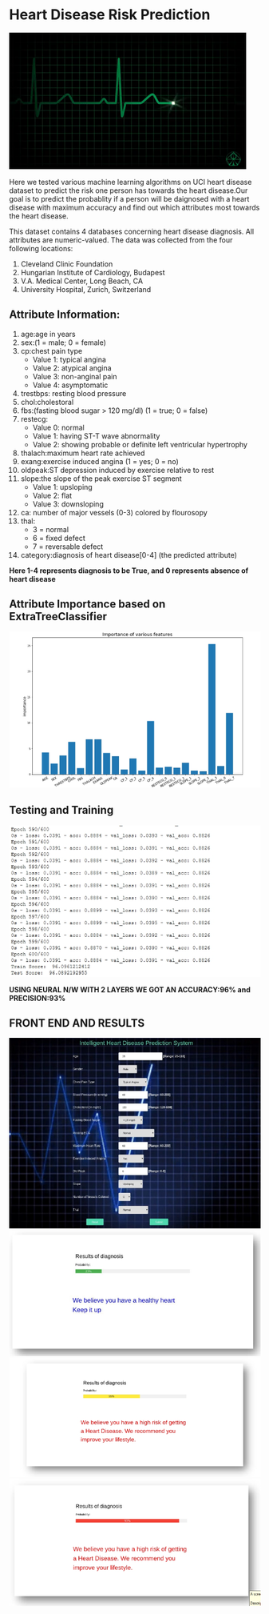 # Heart Disease Risk Prediction

![Alt text](heart.gif)

Here we tested various machine learning algorithms on UCI heart disease dataset to predict the risk one person has towards the heart disease.Our goal is to predict the probablity if a person will be daignosed with a heart disease with maximum accuracy and find out which attributes most towards the heart disease.

This dataset contains 4 databases concerning heart disease diagnosis. All attributes are numeric-valued. The data was collected from the four following locations:

1. Cleveland Clinic Foundation
2. Hungarian Institute of Cardiology, Budapest
3. V.A. Medical Center, Long Beach, CA
4. University Hospital, Zurich, Switzerland
 
 
## Attribute Information:

  1. age:age in years       
  2. sex:(1 = male; 0 = female)       
  3. cp:chest pain type
     - Value 1: typical angina
     - Value 2: atypical angina
     - Value 3: non-anginal pain
     - Value 4: asymptomatic
  4. trestbps: resting blood pressure  
  5. chol:cholestoral      
  6. fbs:(fasting blood sugar > 120 mg/dl)  (1 = true; 0 = false)    
  7. restecg:
      - Value 0: normal
      - Value 1: having ST-T wave abnormality 
      - Value 2: showing probable or definite left ventricular hypertrophy
  8. thalach:maximum heart rate achieved
  9. exang:exercise induced angina (1 = yes; 0 = no)     
  10. oldpeak:ST depression induced by exercise relative to rest   
  11. slope:the slope of the peak exercise ST segment
      - Value 1: upsloping
      - Value 2: flat
      - Value 3: downsloping     
  12. ca: number of major vessels (0-3) colored by flourosopy        
  13. thal: 
      - 3 = normal
      - 6 = fixed defect
      - 7 = reversable defect 
  14. category:diagnosis of heart disease[0-4]       (the predicted attribute)

**Here 1-4 represents diagnosis to be True, and 0 represents absence of heart disease**

## Attribute Importance based on ExtraTreeClassifier
![Alt text](attribute_importance.png "Attribute Importance")

## Testing and Training
![Alt text]( 	training_nn.png "Training Neural N/Ws for around 600 iterations")

**USING NEURAL N/W WITH 2 LAYERS WE GOT AN ACCURACY:96% and PRECISION:93%**

## FRONT END AND RESULTS

![Alt text]( 	homepage.png "Homepage")
![Alt text]( 	positive_result.png "Postive test result")
![Alt text]( 	moderate.png "Moderate test result")
![Alt text]( 	highly_negative.png "Highly negative test result")
